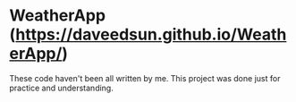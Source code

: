 # WeatherApp (https://daveedsun.github.io/WeatherApp/)

These code haven't been all written by me. This project was done just for practice and understanding.
